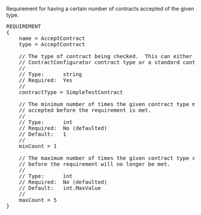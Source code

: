 Requirement for having a certain number of contracts accepted of the given type.

<pre>
REQUIREMENT
{
    name = AcceptContract
    type = AcceptContract

    // The type of contract being checked.  This can either be a
    // ContractConfigurator contract type or a standard contract type (class).
    //
    // Type:      string
    // Required:  Yes
    //
    contractType = SimpleTestContract

    // The minimum number of times the given contract type must have been
    // accepted before the requirement is met.
    //
    // Type:      int
    // Required:  No (defaulted)
    // Default:   1
    //
    minCount = 1

    // The maximum number of times the given contract type can be accepted
    // before the requirement will no longer be met.
    //
    // Type:      int
    // Required:  No (defaulted)
    // Default:   int.MaxValue
    //
    maxCount = 5
}
</pre>
